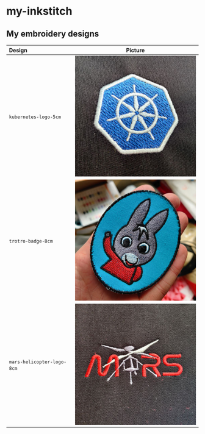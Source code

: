 # my-inkstitch

## My embroidery designs

| Design                     | Picture |
| :---                       |     :---:      |
| `kubernetes-logo-5cm`      | ![Kubernetes Logo](https://raw.githubusercontent.com/BarthV/my-inkstitch/main/projects/kubernetes-logo-5cm/kube.jpg) |
| `trotro-badge-8cm`         | ![Trotro Badge](https://raw.githubusercontent.com/BarthV/my-inkstitch/main/projects/trotro-8cm/trotro.jpg) |
| `mars-helicopter-logo-8cm` | ![Mars Helicopter Logo](https://raw.githubusercontent.com/BarthV/my-inkstitch/main/projects/mars-helicopter-8cm/mars-helicopter.jpg) |
